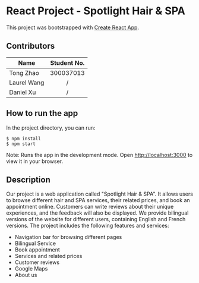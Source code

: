 # React Project - Spotlight Hair & SPA

This project was bootstrapped with [Create React App](https://github.com/facebook/create-react-app).

## Contributors
Name  | Student No.
------------- | :---:
Tong Zhao  | 300037013
Laurel Wang  | /
Daniel Xu | /

## How to run the app

In the project directory, you can run:

```
$ npm install
$ npm start
```

Note: Runs the app in the development mode. Open [http://localhost:3000](http://localhost:3000) to view it in your browser.


## Description
Our project is a web application called "Spotlight Hair & SPA". It allows users to browse different hair and SPA services, their related prices, and book an appointment online. Customers can write reviews about their unique experiences, and the feedback will also be displayed. We provide bilingual versions of the website for different users, containing English and French versions. The project includes the following features and services:
* Navigation bar for browsing different pages
* Bilingual Service
* Book appointment
* Services and related prices
* Customer reviews
* Google Maps
* About us
